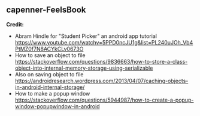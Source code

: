 ## capenner-FeelsBook

**Credit:**
 - Abram Hindle for "Student Picker" an android app tutorial https://www.youtube.com/watchv=5PPD0ncJU1g&list=PL240uJOh_Vb4PtMZ0f7N8ACYkCLv0673O
 - How to save an object to file https://stackoverflow.com/questions/9836663/how-to-store-a-class-object-into-internal-memory-storage-using-serializable
 - Also on saving object to file https://androidresearch.wordpress.com/2013/04/07/caching-objects-in-android-internal-storage/
 - How to make a popup window https://stackoverflow.com/questions/5944987/how-to-create-a-popup-window-popupwindow-in-android
